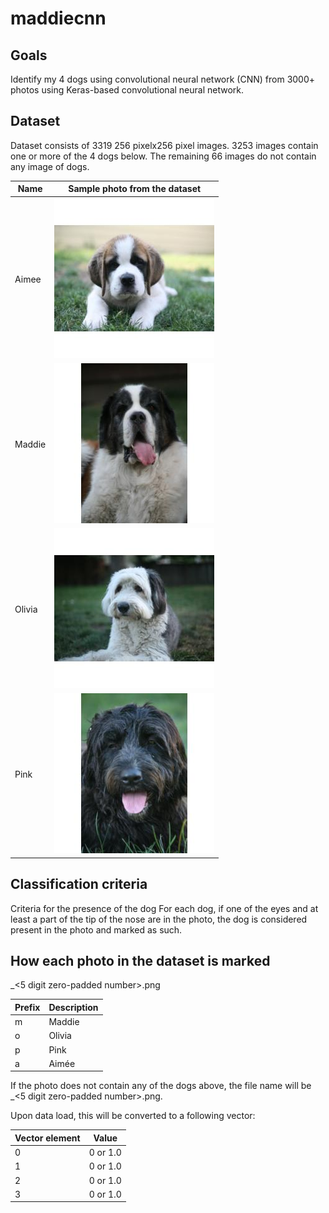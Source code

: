 # maddiecnn
## Goals
Identify my 4 dogs using convolutional neural network (CNN) from 3000+ photos using Keras-based convolutional neural network.

## Dataset
Dataset consists of 3319 256 pixelx256 pixel images.  3253 images contain one or more of the 4 dogs below.  The remaining 66 images do not contain any image of dogs. 

|  Name | Sample photo from the dataset  |
|---|---|
| Aimee | ![Image of Aimee](assets/images/a_02059.jpg_256x256.jpg) |
| Maddie | ![Image of Maddie](assets/images/m_01409.jpg_256x256.jpg) |
| Olivia | ![Image of Olivia](assets/images/o_01106.jpg_256x256.jpg) |
| Pink | ![Image of Pink](assets/images/p_01216.jpg_256x256.jpg) |

## Classification criteria
Criteria for the presence of the dog
For each dog, if one of the eyes and at least a part of the tip of the nose are in the photo, the dog is considered present in the photo and marked as such.

## How each photo in the dataset is marked

<Name prefixes>_<5 digit zero-padded number>.png

| Prefix | Description
|---|---|
| m | Maddie |
| o | Olivia |
| p | Pink |
| a | Aimée |

If the photo does not contain any of the dogs above, the file name will be _<5 digit zero-padded number>.png.

Upon data load, this will be converted to a following vector:

| Vector element | Value |
|---|---|
|0|0 or 1.0|
|1|0 or 1.0|
|2|0 or 1.0|
|3|0 or 1.0|
